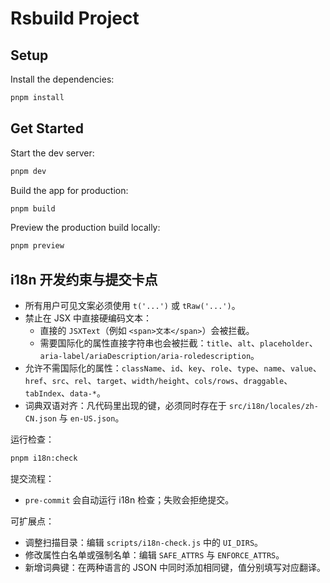 # Rsbuild Project

## Setup

Install the dependencies:

```bash
pnpm install
```

## Get Started

Start the dev server:

```bash
pnpm dev
```

Build the app for production:

```bash
pnpm build
```

Preview the production build locally:

```bash
pnpm preview
```

## i18n 开发约束与提交卡点

- 所有用户可见文案必须使用 `t('...')` 或 `tRaw('...')`。
- 禁止在 JSX 中直接硬编码文本：
  - 直接的 `JSXText`（例如 `<span>文本</span>`）会被拦截。
  - 需要国际化的属性直接字符串也会被拦截：`title`、`alt`、`placeholder`、`aria-label/ariaDescription/aria-roledescription`。
- 允许不需国际化的属性：`className`、`id`、`key`、`role`、`type`、`name`、`value`、`href`、`src`、`rel`、`target`、`width/height`、`cols/rows`、`draggable`、`tabIndex`、`data-*`。
- 词典双语对齐：凡代码里出现的键，必须同时存在于 `src/i18n/locales/zh-CN.json` 与 `en-US.json`。

运行检查：

```bash
pnpm i18n:check
```

提交流程：
- `pre-commit` 会自动运行 i18n 检查；失败会拒绝提交。

可扩展点：
- 调整扫描目录：编辑 `scripts/i18n-check.js` 中的 `UI_DIRS`。
- 修改属性白名单或强制名单：编辑 `SAFE_ATTRS` 与 `ENFORCE_ATTRS`。
- 新增词典键：在两种语言的 JSON 中同时添加相同键，值分别填写对应翻译。
